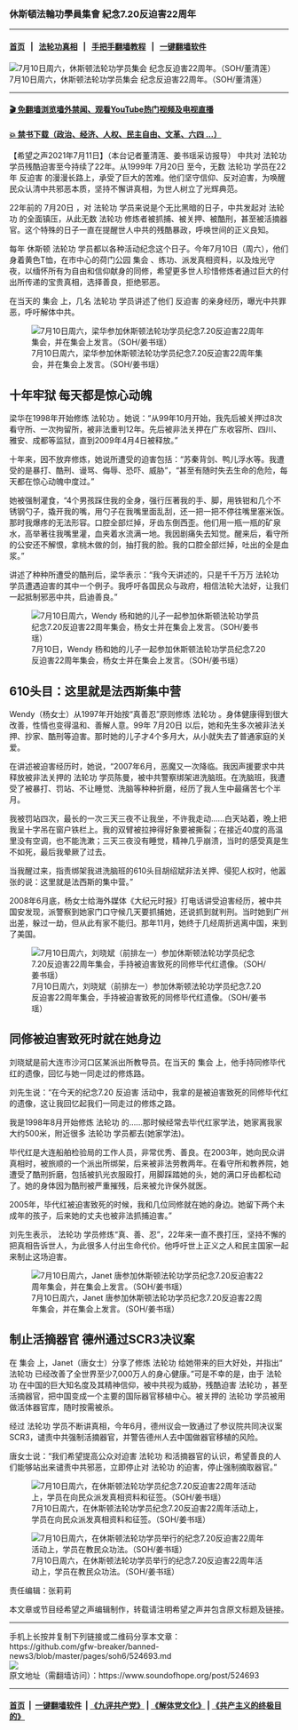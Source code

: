 ### 休斯頓法輪功學員集會 紀念7.20反迫害22周年
------------------------

#### [首页](https://github.com/gfw-breaker/banned-news3/blob/master/README.md) &nbsp;&nbsp;|&nbsp;&nbsp; [法轮功真相](https://github.com/begood0513/basic/blob/master/README.md)  &nbsp;&nbsp;|&nbsp;&nbsp; [手把手翻墙教程](https://github.com/gfw-breaker/guides/wiki)  &nbsp;&nbsp;|&nbsp;&nbsp; [一键翻墙软件](https://github.com/gfw-breaker/nogfw/blob/master/README.md)  



<div><img alt="7月10日周六，休斯顿法轮功学员集会 纪念反迫害22周年。（SOH/董清莲）" src="https://img.soundofhope.org/2021-07/img_3121-1626039999347.jpeg"/>
<br/><figcaption class="caption">
 7月10日周六，休斯顿法轮功学员集会 纪念反迫害22周年。（SOH/董清莲）
</figcaption></div><hr/>

#### [ 🎬  免翻墙浏览墙外禁闻、观看YouTube热门视频及电视直播](https://github.com/gfw-breaker/HelloWorld)

#### [ 💥  禁书下载（政治、经济、人权、民主自由、文革、六四 ...）](https://github.com/gfw-breaker/books/blob/master/README.md)

<div><div class="Content__Wrapper sc-1bvya0-0 grZQxZ">
 <p class="meta-top">
  <span class="meta">
   【希望之声2021年7月11日】（本台记者董清莲、姜书瑶采访报导）
  </span>
  中共对
  <ok href="/term/968">
   法轮功
  </ok>
  学员残酷迫害至今持续了22年。从1999年
  <ok href="/term/5993">
   7月20日
  </ok>
  至今，无数
  <ok href="/term/968">
   法轮功
  </ok>
  学员在22年
  <ok href="/term/1399">
   反迫害
  </ok>
  的漫漫长路上，承受了巨大的苦难。他们坚守信仰、反对迫害，为唤醒民众认清中共邪恶本质，坚持不懈讲真相，为世人树立了光辉典范。
 </p>
 <p>
  22年前的
  <ok href="/term/5993">
   7月20日
  </ok>
  ，对
  <ok href="/term/968">
   法轮功
  </ok>
  学员来说是个无比黑暗的日子，中共发起对
  <ok href="/term/968">
   法轮功
  </ok>
  的全面镇压，从此无数
  <ok href="/term/968">
   法轮功
  </ok>
  修炼者被抓捕、被关押、被酷刑，甚至被活摘器官。这个特殊的日子一直在提醒世人中共的残酷暴政，呼唤世间的正义良知。
 </p>
 <p>
  每年
  <ok href="/term/20347">
   休斯顿
  </ok>
  <ok href="/term/968">
   法轮功
  </ok>
  学员都以各种活动纪念这个日子。今年7月10日（周六），他们身着黄色T恤，在市中心的荷门公园
  <ok href="/term/3386">
   集会
  </ok>
  、练功、派发真相资料，以及烛光守夜，以缅怀所有为自由和信仰献身的同修，希望更多世人珍惜修炼者通过巨大的付出所传递的宝贵真相，选择善良，拒绝邪恶。
 </p>
 <p>
  在当天的
  <ok href="/term/3386">
   集会
  </ok>
  上，几名
  <ok href="/term/968">
   法轮功
  </ok>
  学员讲述了他们
  <ok href="/term/1399">
   反迫害
  </ok>
  的亲身经历，曝光中共罪恶，呼吁解体中共。
 </p>
 <figure class="OImage__StyledFigure-sc-1lfley0-0 hHSfVg">
  <img alt="7月10日周六，梁华参加休斯顿法轮功学员纪念7.20反迫害22周年集会，并在集会上发言。（SOH/姜书瑶）" src="https://img.soundofhope.org/2021-07/img_6197-1626041949284.jpeg"/>
  <br/><figcaption>
   7月10日周六，梁华参加休斯顿法轮功学员纪念7.20反迫害22周年集会，并在集会上发言。（SOH/姜书瑶）
  </figcaption>
 </figure>
 <h2>
  十年牢狱 每天都是惊心动魄
 </h2>
 <p>
  梁华在1998年开始修炼
  <ok href="/term/968">
   法轮功
  </ok>
  。她说：“从99年10月开始，我先后被关押过8次看守所、一次拘留所，被非法重判12年。先后被非法关押在广东收容所、四川、雅安、成都等监狱，直到2009年4月4日被释放。”
 </p>
 <div class="AD_Embed__Wrap-sc-1xslmin-0 igMuqX module desktop">
  <div>
  </div>
 </div>
 <p>
  十年来，因不放弃修炼，她说所遭受的迫害包括：“苏秦背剑、鸭儿浮水等。我遭受的是暴打、酷刑、谩骂、侮辱、恐吓、威胁”，“甚至有随时失去生命的危险，每天都在惊心动魄中度过。”
 </p>
 <p>
  她被强制灌食，“4个男孩踩住我的全身，强行压著我的手、脚，用铁钳和几个不锈钢勺子，撬开我的嘴，用勺子在我嘴里面乱刮，还一把一把不停往嘴里塞米饭。那时我爆疼的无法形容。口腔全部烂掉，牙齿东倒西歪。他们用一瓶一瓶的矿泉水，高举著往我嘴里灌，血夹着水流满一地。我因剧痛失去知觉。醒来后，看守所的公安还不解恨，拿桃木做的剑，抽打我的脸。我的口腔全部烂掉，吐出的全是血浆。”
 </p>
 <p>
  讲述了种种所遭受的酷刑后，梁华表示：“我今天讲述的，只是千千万万
  <ok href="/term/968">
   法轮功
  </ok>
  学员遭遇迫害的其中一个例子。我呼吁各国民众与政府，相信法轮大法好，让我们一起抵制邪恶中共，启迪善良。”
 </p>
 <figure class="OImage__StyledFigure-sc-1lfley0-0 hHSfVg">
  <img alt="7月10日周六，Wendy 杨和她的儿子一起参加休斯顿法轮功学员纪念7.20反迫害22周年集会，杨女士并在集会上发言。（SOH/姜书瑶）" src="https://img.soundofhope.org/2021-07/img_9441-1626042495840.jpeg"/>
  <br/><figcaption>
   7月10日，Wendy 杨和她的儿子一起参加休斯顿法轮功学员纪念7.20反迫害22周年集会，杨女士并在集会上发言。（SOH/姜书瑶）
  </figcaption>
 </figure>
 <h2>
  610头目：这里就是法西斯集中营
 </h2>
 <p>
  Wendy（杨女士）从1997年开始按“真善忍”原则修炼
  <ok href="/term/968">
   法轮功
  </ok>
  。身体健康得到很大改善，性情也变得温和、善解人意。99年
  <ok href="/term/5993">
   7月20日
  </ok>
  以后，她和先生多次被非法关押、抄家、酷刑等迫害。那时她的儿子才4个多月大，从小就失去了普通家庭的关爱。
 </p>
 <p>
  在讲述被迫害经历时，她说，“2007年6月，恶魔又一次降临。我因声援要求中共释放被非法关押的
  <ok href="/term/968">
   法轮功
  </ok>
  学员陈曼，被中共警察绑架进洗脑班。在洗脑班，我遭受了被暴打、罚站、不让睡觉、洗脑等种种折磨，经历了我人生中最痛苦七个半月。
 </p>
 <p>
  我被罚站四次，最长的一次三天三夜不让我坐，不许我走动……白天站着，晚上把我呈十字吊在窗户铁栏上。我的双臂被拉抻得好象要被撕裂；在接近40度的高温里没有空调，也不能洗漱；三天三夜没有睡觉，精神几乎崩溃，当时的感受真是生不如死，最后我晕厥了过去。
 </p>
 <p>
  当我醒过来，指责绑架我进洗脑班的610头目胡绍斌非法关押、侵犯人权时，他嚣张的说：这里就是法西斯的集中营。”
 </p>
 <p>
  2008年6月底，杨女士给海外媒体《大纪元时报》打电话讲受迫害经历，被中共国安发现，派警察到她家门口守候几天要抓捕她，还说抓到就判刑。当时她到广州出差，躲过一劫，但从此有家不能归。那年11月，她终于几经周折逃离中国，来到了美国。
 </p>
 <figure class="OImage__StyledFigure-sc-1lfley0-0 hHSfVg">
  <img alt="7月10日周六，刘晓斌（前排左一）参加休斯顿法轮功学员纪念7.20反迫害22周年集会，手持被迫害致死的同修毕代红遗像。（SOH/姜书瑶）" src="https://img.soundofhope.org/2021-07/img_6229-1626042835485.jpeg"/>
  <br/><figcaption>
   7月10日周六，刘晓斌（前排左一）参加休斯顿法轮功学员纪念7.20反迫害22周年集会，手持被迫害致死的同修毕代红遗像。（SOH/姜书瑶）
  </figcaption>
 </figure>
 <h2>
  同修被迫害致死时就在她身边
 </h2>
 <p>
  刘晓斌是前大连市沙河口区某派出所教导员。在当天的
  <ok href="/term/3386">
   集会
  </ok>
  上，他手持同修毕代红的遗像，回忆与她一同走过的修炼路。
 </p>
 <p>
  刘先生说：“在今天的纪念7.20
  <ok href="/term/1399">
   反迫害
  </ok>
  活动中，我拿的是被迫害致死的同修毕代红的遗像，这让我回忆起我们一同走过的修炼之路。
 </p>
 <p>
  我是1998年8月开始修炼
  <ok href="/term/968">
   法轮功
  </ok>
  的......那时候经常去毕代红家学法，她家离我家大约500米，附近很多
  <ok href="/term/968">
   法轮功
  </ok>
  学员都去(她家学法)。
 </p>
 <div class="AD_Embed__Wrap-sc-1xslmin-0 igMuqX module desktop">
  <div>
  </div>
 </div>
 <p>
  毕代红是大连船舶检验局的工作人员，非常优秀、善良。在2003年，她向民众讲真相时，被旅顺的一个派出所绑架，后来被非法劳教两年。在看守所和教养院，她遭受了酷刑折磨，包括被扒光衣服殴打，用脚踩踏她的头，她的满口牙齿都松动了。她的身体因为酷刑被严重摧残，后来被允许保外就医。
 </p>
 <p>
  2005年，毕代红被迫害致死的时候，我和几位同修就在她的身边。她留下两个未成年的孩子，后来她的丈夫也被非法抓捕迫害。”
 </p>
 <p>
  刘先生表示，
  <ok href="/term/968">
   法轮功
  </ok>
  学员修炼“真、善、忍”，22年来一直不畏打压，坚持不懈的把真相告诉世人，为此很多人付出生命代价。他呼吁世上正义之人和民主国家一起来制止这场迫害。
 </p>
 <figure class="OImage__StyledFigure-sc-1lfley0-0 hHSfVg">
  <img alt="7月10日周六，Janet 唐参加休斯顿法轮功学员纪念7.20反迫害22周年集会，并在集会上发言。（SOH/姜书瑶）" src="https://img.soundofhope.org/2021-07/img_6199-1626043163649.jpeg"/>
  <br/><figcaption>
   7月10日周六，Janet 唐参加休斯顿法轮功学员纪念7.20反迫害22周年集会，并在集会上发言。（SOH/姜书瑶）
  </figcaption>
 </figure>
 <h2>
  制止活摘器官 德州通过SCR3决议案
 </h2>
 <p>
  在
  <ok href="/term/3386">
   集会
  </ok>
  上，Janet（唐女士）分享了修炼
  <ok href="/term/968">
   法轮功
  </ok>
  给她带来的巨大好处，并指出“
  <ok href="/term/968">
   法轮功
  </ok>
  已经改善了全世界至少7,000万人的身心健康。”可是不幸的是，由于
  <ok href="/term/968">
   法轮功
  </ok>
  在中国的巨大知名度及其精神信仰，被中共视为威胁，残酷迫害
  <ok href="/term/968">
   法轮功
  </ok>
  ，甚至活摘器官，把中国变成一个主要的国际器官移植中心。被关押的
  <ok href="/term/968">
   法轮功
  </ok>
  学员被用做活体器官库，随时按需被杀。
 </p>
 <p>
  经过
  <ok href="/term/968">
   法轮功
  </ok>
  学员不断讲真相，今年6月，德州议会一致通过了参议院共同决议案SCR3，谴责中共强制活摘器官，并警告德州人去中国做器官移植的风险。
 </p>
 <p>
  唐女士说：“我们希望提高公众对迫害
  <ok href="/term/968">
   法轮功
  </ok>
  和活摘器官的认识，希望善良的人们能够站出来谴责中共邪恶，立即停止对
  <ok href="/term/968">
   法轮功
  </ok>
  的迫害，停止强制摘取器官。”
 </p>
 <figure class="OImage__StyledFigure-sc-1lfley0-0 hHSfVg">
  <img alt="7月10日周六，在休斯顿法轮功学员纪念7.20反迫害22周年活动上，学员在向民众派发真相资料和征签。（SOH/姜书瑶）" src="https://img.soundofhope.org/2021-07/img_6147-1626043662231.jpeg"/>
  <br/><figcaption>
   7月10日周六，在休斯顿法轮功学员纪念7.20反迫害22周年活动上，学员在向民众派发真相资料和征签。（SOH/姜书瑶）
  </figcaption>
 </figure>
 <figure class="OImage__StyledFigure-sc-1lfley0-0 hHSfVg">
  <img alt="7月10日周六，在休斯顿法轮功学员举行的纪念7.20反迫害22周年活动上，学员在教民众功法。（SOH/姜书瑶）" src="https://img.soundofhope.org/2021-07/img_6266-1626043323156.jpeg"/>
  <br/><figcaption>
   7月10日周六，在休斯顿法轮功学员举行的纪念7.20反迫害22周年活动上，学员在教民众功法。（SOH/姜书瑶）
  </figcaption>
 </figure>
 <p class="meta-btm">
  责任编辑：张莉莉
 </p>
 <p class="meta-btm">
  本文章或节目经希望之声编辑制作，转载请注明希望之声并包含原文标题及链接。
 </p>
</div>
</div>
<hr/>
手机上长按并复制下列链接或二维码分享本文章：<br/>
https://github.com/gfw-breaker/banned-news3/blob/master/pages/soh6/524693.md <br/>
<a href='https://github.com/gfw-breaker/banned-news3/blob/master/pages/soh6/524693.md'><img src='https://github.com/gfw-breaker/banned-news3/blob/master/pages/soh6/524693.md.png'/></a> <br/>
原文地址（需翻墙访问）：https://www.soundofhope.org/post/524693


------------------------
#### [首页](https://github.com/gfw-breaker/banned-news3/blob/master/README.md) &nbsp;|&nbsp; [一键翻墙软件](https://github.com/gfw-breaker/nogfw/blob/master/README.md) &nbsp;| [《九评共产党》](https://github.com/gfw-breaker/9ping.md/blob/master/README.md#九评之一评共产党是什么) | [《解体党文化》](https://github.com/gfw-breaker/jtdwh.md/blob/master/README.md) | [《共产主义的终极目的》](https://github.com/gfw-breaker/gczydzjmd.md/blob/master/README.md)


<img src='http://gfw-breaker.win/banned-news3/pages/soh6/524693.md' width='0px' height='0px'/>